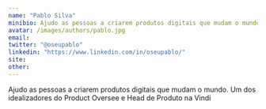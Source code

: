 ```yaml
---
name: "Pablo Silva"
minibio: Ajudo as pessoas a criarem produtos digitais que mudam o mundo. Um dos idealizadores do Product Oversee e Head de Produto na Vindi
avatar: /images/authors/pablo.jpg
email:
twitter: "@oseupablo"
linkedin: "https://www.linkedin.com/in/oseupablo/"
site:
other:
---
```


Ajudo as pessoas a criarem produtos digitais que mudam o mundo. Um dos idealizadores do Product Oversee e Head de Produto na Vindi


